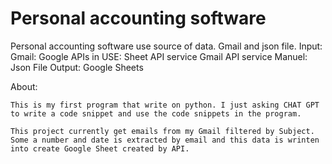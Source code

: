 # Personal accounting software

Personal accounting software use source of data. Gmail and json file.
    Input:
        Gmail:
            Google APIs in USE:
                Sheet API service
                Gmail API service
        Manuel:
            Json File
    Output:
        Google Sheets


About:

    This is my first program that write on python. I just asking CHAT GPT to write a code snippet and use the code snippets in the program.

    This project currently get emails from my Gmail filtered by Subject. Some a number and date is extracted by email and this data is wrinten into create Google Sheet created by API.
